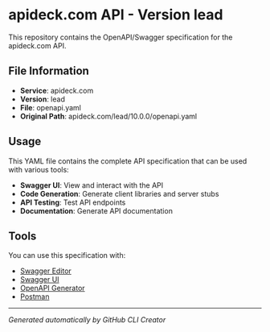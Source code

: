 # apideck.com API - Version lead

This repository contains the OpenAPI/Swagger specification for the apideck.com API.

## File Information

- **Service**: apideck.com
- **Version**: lead
- **File**: openapi.yaml
- **Original Path**: apideck.com/lead/10.0.0/openapi.yaml

## Usage

This YAML file contains the complete API specification that can be used with various tools:

- **Swagger UI**: View and interact with the API
- **Code Generation**: Generate client libraries and server stubs
- **API Testing**: Test API endpoints
- **Documentation**: Generate API documentation

## Tools

You can use this specification with:

- [Swagger Editor](https://editor.swagger.io/)
- [Swagger UI](https://swagger.io/tools/swagger-ui/)
- [OpenAPI Generator](https://openapi-generator.tech/)
- [Postman](https://www.postman.com/)

---

*Generated automatically by GitHub CLI Creator*
